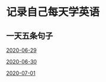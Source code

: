 # 记录自己每天学英语

## 一天五条句子

[2020-06-29](2021-06/2021-06-29.md)

[2020-06-30](2021-06/2021-06-30.md)

[2020-07-01](2021-07/2021-07-01.md)